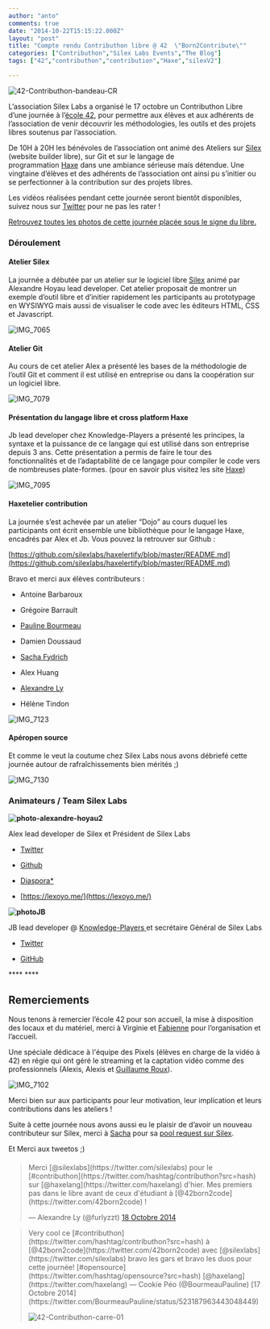 ```yaml
---
author: "anto"
comments: true
date: "2014-10-22T15:15:22.000Z"
layout: "post"
title: "Compte rendu Contributhon libre @ 42  \"Born2Contribute\""
categories: ["Contributhon","Silex Labs Events","The Blog"]
tags: ["42","contributhon","contribution","Haxe","silexV2"]

---
```

![42-Contributhon-bandeau-CR](https://www.silexlabs.org/wp-content/uploads/2014/10/42-Contributhon-bandeau-CR.png)

L’association Silex Labs a organisé le 17 octobre un Contributhon Libre d’une journée à l’[école 42](http://www.42.fr/), pour permettre aux élèves et aux adhérents de l’association de venir découvrir les méthodologies, les outils et des projets libres soutenus par l’association.

De 10H à 20H les bénévoles de l’association ont animé des Ateliers sur [Silex](http://www.silex.me/) (website builder libre), sur Git et sur le langage de programmation [Haxe](http://haxe.org/) dans une ambiance sérieuse mais détendue. Une vingtaine d’élèves et des adhérents de l’association ont ainsi pu s’initier ou se perfectionner à la contribution sur des projets libres.

Les vidéos réalisées pendant cette journée seront bientôt disponibles, suivez nous sur [Twitter](https://twitter.com/silexlabs) pour ne pas les rater !

[Retrouvez toutes les photos de cette journée placée sous le signe du libre.](https://www.flickr.com/photos/120854033@N02/sets/72157648887868812/)


### **Déroulement**




#### Atelier Silex


La journée a débutée par un atelier sur le logiciel libre [Silex](http://www.silex.me/) animé par Alexandre Hoyau lead developer. Cet atelier proposait de montrer un exemple d’outil libre et d’initier rapidement les participants au prototypage en WYSIWYG mais aussi de visualiser le code avec les éditeurs HTML, CSS et Javascript.



![IMG_7065](https://www.silexlabs.org/wp-content/uploads/2014/10/IMG_7065-687x687.jpg)


#### Atelier Git


Au cours de cet atelier Alex a présenté les bases de la méthodologie de l’outil Git et comment il est utilisé en entreprise ou dans la coopération sur un logiciel libre.





![IMG_7079](https://www.silexlabs.org/wp-content/uploads/2014/10/IMG_7079-687x687.jpg)


#### Présentation du langage libre et cross platform Haxe


Jb lead developer chez Knowledge-Players a présenté les principes, la syntaxe et la puissance de ce langage qui est utilisé dans son entreprise depuis 3 ans. Cette présentation a permis de faire le tour des fonctionnalités et de l’adaptabilité de ce langage pour compiler le code vers de nombreuses plate-formes. (pour en savoir plus visitez les site [Haxe](http://haxe.org/))

![IMG_7095](https://www.silexlabs.org/wp-content/uploads/2014/10/IMG_7095-687x507.jpg)




#### Haxetelier contribution


La journée s’est achevée par un atelier “Dojo” au cours duquel les participants ont écrit ensemble une bibliothèque pour le langage Haxe, encadrés par Alex et Jb. Vous pouvez la retrouver sur Github :

[https://github.com/silexlabs/haxelertify/blob/master/README.md](https://github.com/silexlabs/haxelertify/blob/master/README.md)

Bravo et merci aux élèves contributeurs :




  * Antoine Barbaroux


  * Grégoire Barrault


  * [Pauline Bourmeau](https://twitter.com/BourmeauPauline)


  * Damien Doussaud


  * [Sacha Fydrich](https://github.com/neocorp64)


  * Alex Huang


  * [Alexandre Ly](https://twitter.com/furlyzzt)


  * Hélène Tindon


![IMG_7123](https://www.silexlabs.org/wp-content/uploads/2014/10/IMG_7123-507x687.jpg)


#### Apéropen source


Et comme le veut la coutume chez Silex Labs nous avons débriefé cette journée autour de rafraîchissements bien mérités ;)

![IMG_7130](https://www.silexlabs.org/wp-content/uploads/2014/10/IMG_7130-687x515.jpg)


### **Animateurs / Team Silex Labs**


****![photo-alexandre-hoyau2](https://www.silexlabs.org/wp-content/uploads/2014/10/photo-alexandre-hoyau2.png)****

Alex lead developer de Silex et Président de Silex Labs




  * [Twitter](https://twitter.com/lexoyo)


  * [Github](https://github.com/lexoyo)


  * [Diaspora*](https://diasp.org/u/lexoyo)


  * [https://lexoyo.me/](https://lexoyo.me/)


****![photoJB](https://www.silexlabs.org/wp-content/uploads/2014/10/photoJB.png)****

JB lead developer @ [Knowledge-Players ](http://www.knowledge-players.com/)et secrétaire Général de Silex Labs




  * [Twitter](https://twitter.com/JbIPS)


  * [GitHub](https://github.com/JbIPS)


**** ****


## **Remerciements**


Nous tenons à remercier l’école 42 pour son accueil, la mise à disposition des locaux et du matériel, merci à Virginie et [Fabienne](https://twitter.com/42Fabienne) pour l’organisation et l’accueil.

Une spéciale dédicace à l'équipe des Pixels (élèves en charge de la vidéo à 42) en régie qui ont géré le streaming et la captation vidéo comme des professionnels (Alexis, Alexis et [Guillaume Roux](https://www.linkedin.com/in/rouxguillaume42)).



![IMG_7102](https://www.silexlabs.org/wp-content/uploads/2014/10/IMG_7102-687x515.jpg)

Merci bien sur aux participants pour leur motivation, leur implication et leurs contributions dans les ateliers !

Suite à cette journée nous avons aussi eu le plaisir de d’avoir un nouveau contributeur sur Silex, merci à [Sacha](https://github.com/neocorp64) pour sa [pool request sur Silex](https://github.com/silexlabs/Silex/pull/216).

Et Merci aux tweetos ;)


####




<blockquote>Merci [@silexlabs](https://twitter.com/silexlabs) pour le [#contributhon](https://twitter.com/hashtag/contributhon?src=hash) sur [@haxelang](https://twitter.com/haxelang) d'hier. Mes premiers pas dans le libre avant de ceux d'étudiant à [@42born2code](https://twitter.com/42born2code) !

— Alexandre Ly (@furlyzzt) [18 Octobre 2014](https://twitter.com/furlyzzt/status/523522033385484288)</blockquote>






<blockquote>
Very cool ce [#contributhon](https://twitter.com/hashtag/contributhon?src=hash) à [@42born2code](https://twitter.com/42born2code) avec [@silexlabs](https://twitter.com/silexlabs) bravo les gars et bravo les duos pour cette journée! [#opensource](https://twitter.com/hashtag/opensource?src=hash) [@haxelang](https://twitter.com/haxelang) — Cookie Péo (@BourmeauPauline) [17 Octobre 2014](https://twitter.com/BourmeauPauline/status/523187963443048449)



![42-Contributhon-carre-01](https://www.silexlabs.org/wp-content/uploads/2014/10/42-Contributhon-carre-01.png)
</blockquote>






